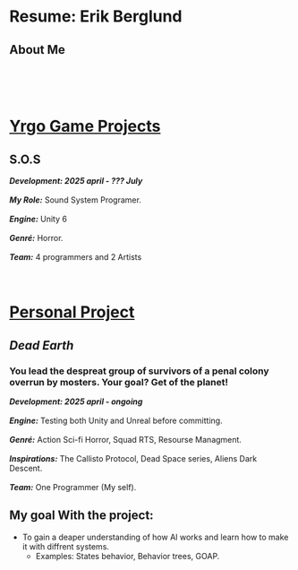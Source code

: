 # Resume: Erik Berglund
## About Me
</br>
</br>
</br>

# <ins>Yrgo Game Projects</ins>
## S.O.S
_**Development: 2025 april - ??? July**_
</br>
</br>
_**My Role:**_ Sound System Programer.
</br>
</br>
_**Engine:**_ Unity 6
</br>
</br>
_**Genré:**_ Horror.
</br>
</br>
_**Team:**_ 4 programmers and 2 Artists
</br>
</br>
</br>

# <ins>Personal Project</ins>
## *Dead Earth*
### You lead the despreat group of survivors of a penal colony overrun by mosters. Your goal? Get of the planet!

_**Development: 2025 april - ongoing**_
</br>
</br>
_**Engine:**_ Testing both Unity and Unreal before committing.
</br>
</br>
_**Genré:**_ Action Sci-fi Horror, Squad RTS, Resourse Managment.
</br>
</br>
_**Inspirations:**_ The Callisto Protocol, Dead Space series, Aliens Dark Descent.
</br>
</br>
_**Team:**_ One Programmer (My self).
## My goal With the project:
- To gain a deaper understanding of how AI works and learn how to make it with diffrent systems. 
  - Examples: States behavior, Behavior trees, GOAP.
</br>
</br>
</br>
